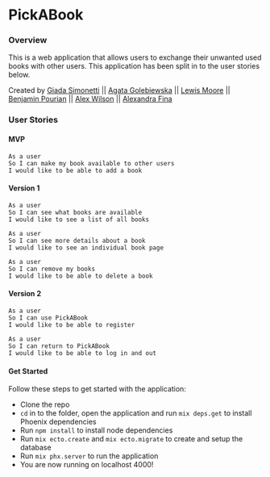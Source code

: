 # PickABook

### Overview
This is a web application that allows users to exchange their unwanted used books with other users. This application has been split in to the user stories below.

Created by [Giada Simonetti](https://github.com/GiadaSimonetti) || [Agata Golebiewska](https://github.com/MissDove) || [Lewis Moore](https://github.com/lewmoore) || [Benjamin Pourian](https://github.com/bpourian) || [Alex Wilson](https://github.com/alextwilson) || [Alexandra Fina](https://github.com/AlexandraGF)

### User Stories

#### MVP
```
As a user
So I can make my book available to other users
I would like to be able to add a book
```

#### Version 1
```
As a user
So I can see what books are available
I would like to see a list of all books
```
```
As a user
So I can see more details about a book
I would like to see an individual book page
```
```
As a user
So I can remove my books
I would like to be able to delete a book
```

#### Version 2
```
As a user
So I can use PickABook
I would like to be able to register
```
```
As a user
So I can return to PickABook
I would like to be able to log in and out
```

#### Get Started

Follow these steps to get started with the application:

* Clone the repo
* `cd` in to the folder, open the application and run `mix deps.get` to install Phoenix dependencies
* Run `npm install` to install node dependencies
* Run `mix ecto.create` and `mix ecto.migrate` to create and setup the database
* Run `mix phx.server` to run the application
* You are now running on localhost 4000!

